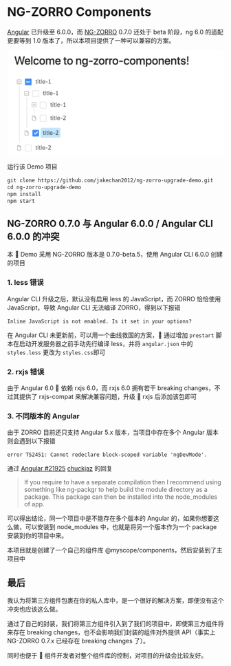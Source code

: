 # NG-ZORRO Components

[Angular](https://github.com/angular/angular) 已升级至 6.0.0，而 [NG-ZORRO](https://github.com/NG-ZORRO/ng-zorro-antd) 0.7.0 还处于 beta 阶段，ng 6.0 的适配更要等到 1.0 版本了，所以本项目提供了一种可以兼容的方案。

![zorro-tree](./zorro-tree.png)

运行该 Demo 项目

```
git clone https://github.com/jakechan2012/ng-zorro-upgrade-demo.git
cd ng-zorro-upgrade-demo
npm install
npm start
```

## NG-ZORRO 0.7.0 与 Angular 6.0.0 / Angular CLI 6.0.0 的冲突

本  Demo 采用 NG-ZORRO 版本是 0.7.0-beta.5，使用 Angular CLI 6.0.0 创建的项目

### 1. less 错误

Angular CLI 升级之后，默认没有启用 less 的 JavaScript，而 ZORRO 恰恰使用 JavaScript，导致 Angular CLI 无法编译 ZORRO，得到以下报错

```
Inline JavaScript is not enabled. Is it set in your options?
```

在 Angular CLI 未更新前，可以用一个曲线救国的方案， 通过增加 `prestart` 脚本在启动开发服务器之前手动先行编译 less，并将 `angular.json` 中的 `styles.less` 更改为 `styles.css`即可

### 2. rxjs 错误

由于 Angular 6.0  依赖 rxjs 6.0，而 rxjs 6.0 拥有若干 breaking changes，不过其提供了 rxjs-compat 来解决兼容问题，升级  rxjs 后添加该包即可

### 3. 不同版本的 Angular

由于 ZORRO 目前还只支持 Angular 5.x 版本，当项目中存在多个 Angular 版本则会遇到以下报错

```
error TS2451: Cannot redeclare block-scoped variable 'ngDevMode'.
```

通过 [Angular #21925](https://github.com/angular/angular/issues/21925) [chuckjaz](https://github.com/chuckjaz) 的回复

> If you require to have a separate compilation then I recommend using something like ng-packgr to help build the module directory as a package. This package can then be installed into the node_modules of app.

可以得出结论，同一个项目中是不能存在多个版本的 Angular 的，如果你想要这么做，可以安装到 node_modules 中，也就是将另一个版本作为一个 package 安装到你的项目中来。

本项目就是创建了一个自己的组件库 @myscope/components，然后安装到了主项目中

## 最后

我认为将第三方组件包裹在你的私人库中，是一个很好的解决方案，即便没有这个冲突也应该这么做。

通过了自己的封装，我们将第三方组件引入到了我们的项目中，即使第三方组件将来存在 breaking changes，也不会影响我们封装的组件对外提供 API（事实上 NG-ZORRO 0.7.x 已经存在 breaking changes 了）。

同时也便于  组件开发者对整个组件库的控制，对项目的升级会比较友好。
